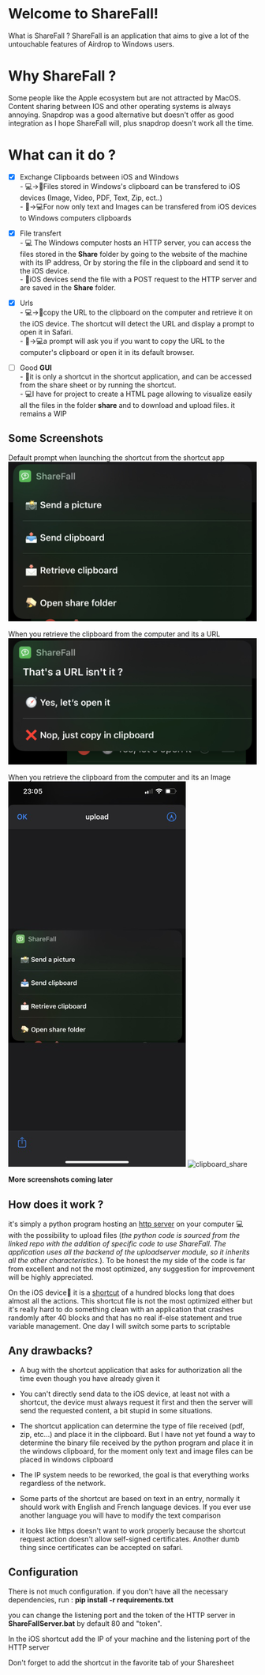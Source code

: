 # Welcome to ShareFall!
What is ShareFall ? ShareFall is an application that aims to give a lot of the untouchable features of Airdrop to Windows users. 

# Why ShareFall ?
Some people like the Apple ecosystem but are not attracted by MacOS.
Content sharing between IOS and other operating systems is always annoying.  Snapdrop was a good alternative but doesn't offer as good integration as I hope ShareFall will, plus snapdrop doesn't work all the time. 


# What can it do ?

 

 - [x] Exchange Clipboards between iOS and Windows <br>
		 - 💻->📱Files stored in Windows's clipboard can be transfered to iOS devices (Image, Video, PDF, Text, Zip, ect..)<br>
		 - 📱->💻For now only text and Images can be transfered from iOS devices to Windows computers clipboards

 - [x] File transfert <br>
		 - 💻 The Windows computer hosts an HTTP server, you can access the files stored in the **Share** folder by going to the website of the machine with its IP address, Or by storing the file in the clipboard and send it to the iOS device.<br>
		 - 📱iOS devices send the file with a POST request to the HTTP server and are saved in the **Share** folder.
	
- [x] Urls <br>
	     - 💻->📱copy the URL to the clipboard on the computer and retrieve it on the iOS device. The shortcut will detect the URL and display a prompt to open it in Safari.<br>
	     - 📱->💻a prompt will ask you if you want to copy the URL to the computer's clipboard or open it in its default browser.
- [ ] Good **GUI** <br>
		- 📱it is only a shortcut in the shortcut application, and can be accessed from the share sheet or by running the shortcut.<br>
		- 💻I have for project to create a HTML page allowing to visualize easily all the files in the folder **share** and to download and upload files. it remains a WIP
	
## Some Screenshots
Default prompt when launching the shortcut from the shortcut app
![default prompt](https://github.com/noenic/ShareFall/blob/main/images/generic_prompt.jpeg?raw=true)

When you retrieve the clipboard from the computer and its a URL
![received url](https://github.com/noenic/ShareFall/blob/main/images/is_that_a_url.jpeg?raw=true)

When you retrieve the clipboard from the computer and its an Image<br>
![received url](https://github.com/noenic/ShareFall/blob/main/images/get_image_from_PC_clipboard.png?raw=true)
![clipboard_share](https://github.com/noenic/ShareFall/blob/main/images/clipboard_share.gif?raw=true)

**More screenshots coming later**

## How does it work ?

it's simply a python program hosting an [http server](https://github.com/Densaugeo/uploadserver) on your computer 💻 with the possibility to upload files (<i>the python code is sourced from the linked repo with the addition of specific code to use ShareFall. The application uses all the backend of the uploadserver module, so it inherits all the other characteristics.</i>).
To be honest the my side of the code is far from excellent and not the most optimized, any suggestion for improvement will be  highly appreciated.

On the iOS device📱 it is a [shortcut](https://www.icloud.com/shortcuts/9525c93a94c44afea66cb85b450192cc) of a hundred blocks long that does almost all the actions. This shortcut file is not the most optimized either but it's really hard to do something clean with an application that crashes randomly after 40 blocks and that has no real if-else statement and true variable management. One day I will switch some parts to scriptable 

## Any drawbacks?

 - A bug with the shortcut application that asks for authorization all the time even though you have already given it

- You can't directly send data to the iOS device, at least not with a shortcut, the device must always request it first and then the server will send the requested content, a bit stupid in some situations.

- The shortcut application can determine the type of file received (pdf, zip, etc...) and place it in the clipboard. But I have not yet found a way to determine the binary file received by the python program and place it in the windows clipboard, for the moment only text and image files can be placed in windows clipboard

- The IP system needs to be reworked, the goal is that everything works regardless of the network. 

- Some parts of the shortcut are based on text in an entry, normally it should work with English and French language devices.
If you ever use another language you will have to modify the text comparison

- it looks like https doesn't want to work properly because the shortcut request action doesn't allow self-signed certificates. Another dumb thing since certificates can be accepted on safari. 



## Configuration 
There is not much configuration.
if you don't have all the necessary dependencies, run : **pip install -r requirements.txt**

you can change the listening port and the token of the HTTP server in **ShareFallServer.bat** by default 80 and "token".

In the iOS shortcut add the IP of your machine and the listening port of the HTTP server

Don't forget to add the shortcut in the favorite tab of your Sharesheet
